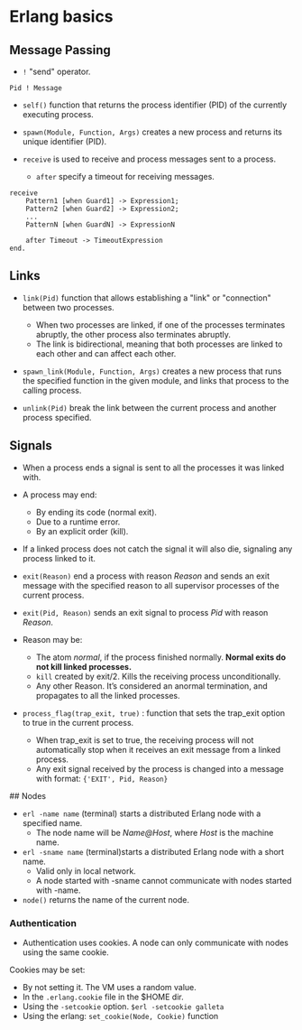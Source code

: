 # Erlang basics

## Message Passing

* `!` "send" operator.
```
Pid ! Message
```

* `self()` function that returns the process identifier (PID) of the currently executing process.

* `spawn(Module, Function, Args)` creates a new process and returns its unique identifier (PID).

* `receive` is used to receive and process messages sent to a process.
    * `after` specify a timeout for receiving messages.

```
receive
    Pattern1 [when Guard1] -> Expression1;
    Pattern2 [when Guard2] -> Expression2;
    ...
    PatternN [when GuardN] -> ExpressionN

    after Timeout -> TimeoutExpression
end.
```

## Links

* `link(Pid)` function that allows establishing a "link" or "connection" between two processes.
    * When two processes are linked, if one of the processes terminates abruptly, the other process also terminates abruptly. 
    * The link is bidirectional, meaning that both processes are linked to each other and can affect each other.

* `spawn_link(Module, Function, Args)` creates a new process that runs the specified function in the given module, and links that process to the calling process.

* `unlink(Pid)` break the link between the current process and another process specified.

## Signals 
* When a process ends a signal is sent to all the processes it was linked with.
* A process may end:
    * By ending its code (normal exit).
    * Due to a runtime error.
    * By an explicit order (kill).
* If a linked process does not catch the signal it will also die, signaling any process linked to it.

* `exit(Reason)`  end a process with reason *Reason* and sends an exit message with the specified reason to all supervisor processes of the current process. 
* `exit(Pid, Reason)`  sends an exit signal to process *Pid* with reason *Reason*.

* Reason may be: 
    * The atom *normal*, if the process finished normally. **Normal
exits do not kill linked processes.**
    * `kill` created by exit/2. Kills the receiving process
unconditionally.
    * Any other Reason. It’s considered an anormal termination,
and propagates to all the linked processes.

* `process_flag(trap_exit, true)` : function that sets the trap_exit option to true in the current process.
    * When trap_exit is set to true, the receiving process will not automatically stop when it receives an exit message from a linked process.
    * Any exit signal received by the process is changed into a message with format: `{'EXIT', Pid, Reason}` 

## Nodes

* `erl -name name` (terminal) starts a distributed Erlang node with a specified name.
    * The node name will be *Name@Host*, where *Host* is the machine name.
* `erl -sname name` (terminal)starts a distributed Erlang node with a short name.
    * Valid only in local network.
    * A node started with -sname cannot communicate with nodes started with -name.
* `node()` returns the name of the current node.

### Authentication
* Authentication uses cookies. A node can only communicate with nodes using the same cookie.

Cookies may be set:
* By not setting it. The VM uses a random value.
* In the `.erlang.cookie` file in the $HOME dir.
* Using the `-setcookie` option. `$erl -setcookie galleta`
* Using the erlang: `set_cookie(Node, Cookie)` function